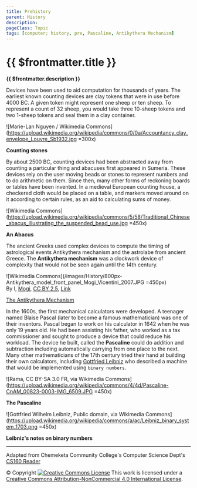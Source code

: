 ```yaml
---
title: Prehistory
parent: History
description: 
pageClass: Topic
tags: [computer; history, pre, Pascaline, Antikythera Mechanism]
---
```

# {{ $frontmatter.title }}
**{{ $frontmatter.description }}**


Devices have been used to aid computation for thousands of years. The earliest known counting devices are clay tokens that were in use before 4000 BC. A given token might represent one sheep or ten sheep. To represent a count of 32 sheep, you would take three 10-sheep tokens and two 1-sheep tokens and seal them in a clay container.

![Marie-Lan Nguyen / Wikimedia Commons](https://upload.wikimedia.org/wikipedia/commons/0/0a/Accountancy_clay_envelope_Louvre_Sb1932.jpg  =300x)

**Counting stones**

By about 2500 BC, counting devices had been abstracted away from counting a particular thing and abacuses first appeared in Sumeria. These devices rely on the user moving beads or stones to represent numbers and to do arithmetic on them. Since then, many other forms of reckoning boards or tables have been invented. In a medieval European counting house, a checkered cloth would be placed on a table, and markers moved around on it according to certain rules, as an aid to calculating sums of money.

![Wikimedia Commons](https://upload.wikimedia.org/wikipedia/commons/5/58/Traditional_Chinese_abacus_illustrating_the_suspended_bead_use.jpg  =450x)

**An Abacus**



The ancient Greeks used complex devices to compute the timing of astrological events Antikythera mechanism and the astrolabe from ancient Greece. The **Antikythera mechanism** was a clockwork device of complexity that would not be seen again until the 14th century.

![Wikimedia Commons](/images/History/800px-Antikythera_model_front_panel_Mogi_Vicentini_2007.JPG =450px)  
By I, <a href="//commons.wikimedia.org/w/index.php?title=User:Mogi&amp;action=edit&amp;redlink=1" class="new" title="User:Mogi (page does not exist)">Mogi</a>, <a href="https://creativecommons.org/licenses/by/2.5" title="Creative Commons Attribution 2.5">CC BY 2.5</a>, <a href="https://commons.wikimedia.org/w/index.php?curid=2523740">Link</a>


[The Antikythera Mechanism](http://en.wikipedia.org/wiki/Antikythera_mechanism)


In the 1600s, the first mechanical calculators were developed. A teenager named Blaise Pascal (later to become a famous mathematician) was one of their inventors. Pascal began to work on his calculator in 1642 when he was only 19 years old. He had been assisting his father, who worked as a tax commissioner and sought to produce a device that could reduce his workload. The device he built, called the **Pascaline** could do addition and subtraction including automatically carrying from one place to the next. Many other mathematicians of the 17th century tried their hand at building their own calculators, including [Gottfried Leibniz](http://en.wikipedia.org/wiki/Gottfried_Leibniz) who described a machine that would be implemented using `binary numbers`.

![Rama, CC BY-SA 3.0 FR, via Wikimedia Commons](https://upload.wikimedia.org/wikipedia/commons/4/4d/Pascaline-CnAM_00823-0003-IMG_6509.JPG =450x)

**The Pascaline**

![Gottfried Wilhelm Leibniz, Public domain, via Wikimedia Commons](https://upload.wikimedia.org/wikipedia/commons/a/ac/Leibniz_binary_system_1703.png =450x)

**Leibniz's notes on binary numbers**

<hr>

Adapted from Chemeketa Community College's Computer Science Dept's [CS160 Reader](https://computerscience.chemeketa.edu/cs160Reader/index.html) 

&copy; Copyright <a rel="license" href="http://creativecommons.org/licenses/by-nc-sa/4.0/"><img alt="Creative Commons License" style="border-width:0" src="https://i.creativecommons.org/l/by-nc-sa/4.0/88x31.png" /></a> This work is licensed under a <a rel="license" href="http://creativecommons.org/licenses/by-nc-sa/4.0/">Creative Commons Attribution-NonCommercial 4.0 International License</a>.
